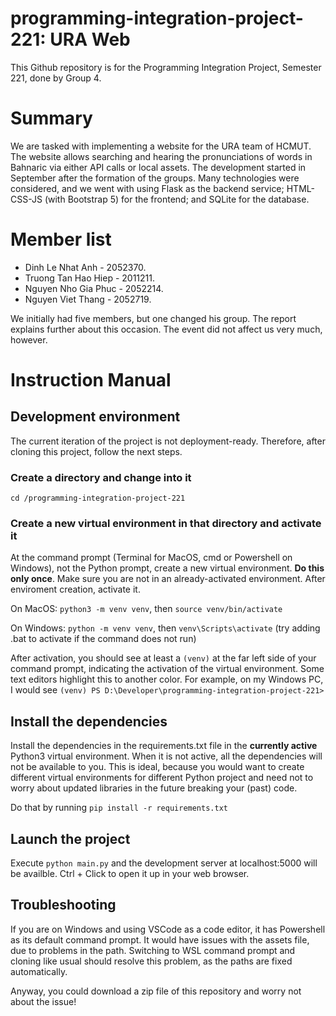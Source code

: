 # programming-integration-project-221: URA Web

This Github repository is for the Programming Integration Project, Semester 221, done by Group 4.

# Summary
We are tasked with implementing a website for the URA team of HCMUT. The website allows searching and hearing the pronunciations of words in Bahnaric via either API calls or local assets. The development started in September after the formation of the groups. Many technologies were considered, and we went with using Flask as the backend service; HTML-CSS-JS (with Bootstrap 5) for the frontend; and SQLite for the database. 

# Member list
* Dinh Le Nhat Anh - 2052370.
* Truong Tan Hao Hiep - 2011211.
* Nguyen Nho Gia Phuc - 2052214.
* Nguyen Viet Thang - 2052719.

We initially had five members, but one changed his group. The report explains further about this occasion. The event did not affect us very much, however.

# Instruction Manual
## Development environment
The current iteration of the project is not deployment-ready. Therefore, after cloning this project, follow the next steps.
### Create a directory and change into it
`cd /programming-integration-project-221`
### Create a new virtual environment in that directory and activate it
At the command prompt (Terminal for MacOS, cmd or Powershell on Windows), not the Python prompt, create a new virtual environment. **Do this only once**. Make sure you are not in an already-activated environment. After enviroment creation, activate it.

On MacOS: `python3 -m venv venv`, then `source venv/bin/activate`

On Windows: `python -m venv venv`, then `venv\Scripts\activate` (try adding .bat to activate if the command does not run)

After activation, you should see at least a `(venv)` at the far left side of your command prompt, indicating the activation of the virtual environment. Some text editors highlight this to another color. For example, on my Windows PC, I would see `(venv) PS D:\Developer\programming-integration-project-221>`

## Install the dependencies
Install the dependencies in the requirements.txt file in the **currently active** Python3 virtual environment. When it is not active, all the dependencies will not be available to you. This is ideal, because you would want to create different virtual environments for different Python project and need not to worry about updated libraries in the future breaking your (past) code.

Do that by running `pip install -r requirements.txt`

## Launch the project
Execute `python main.py` and the development server at localhost:5000 will be availble. Ctrl + Click to open it up in your web browser.

## Troubleshooting
If you are on Windows and using VSCode as a code editor, it has Powershell as its default command prompt. It would have issues with the assets file, due to problems in the path. Switching to WSL command prompt and cloning like usual should resolve this problem, as the paths are fixed automatically. 

Anyway, you could download a zip file of this repository and worry not about the issue!

